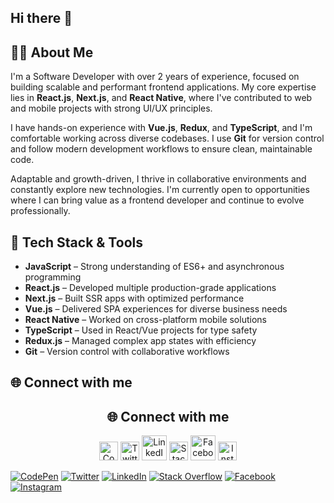 ## Hi there 👋

## 👨‍💻 About Me

I'm a Software Developer with over 2 years of experience, focused on building scalable and performant frontend applications. My core expertise lies in **React.js**, **Next.js**, and **React Native**, where I've contributed to web and mobile projects with strong UI/UX principles.

I have hands-on experience with **Vue.js**, **Redux**, and **TypeScript**, and I'm comfortable working across diverse codebases. I use **Git** for version control and follow modern development workflows to ensure clean, maintainable code.

Adaptable and growth-driven, I thrive in collaborative environments and constantly explore new technologies. I'm currently open to opportunities where I can bring value as a frontend developer and continue to evolve professionally.

## 🚀 Tech Stack & Tools

- **JavaScript** – Strong understanding of ES6+ and asynchronous programming
- **React.js** – Developed multiple production-grade applications
- **Next.js** – Built SSR apps with optimized performance
- **Vue.js** – Delivered SPA experiences for diverse business needs
- **React Native** – Worked on cross-platform mobile solutions
- **TypeScript** – Used in React/Vue projects for type safety
- **Redux.js** – Managed complex app states with efficiency
- **Git** – Version control with collaborative workflows

## 🌐 Connect with me

<h2 align="center">🌐 Connect with me</h2>

<p align="center">
  <a href="https://codepen.io/your-profile"><img src="https://img.icons8.com/ios-filled/50/codepen.png" width="30" alt="CodePen"/></a>
  <a href="https://twitter.com/your-profile"><img src="https://img.icons8.com/ios-filled/50/twitterx.png" width="30" alt="Twitter"/></a>
  <a href="https://linkedin.com/in/your-profile"><img src="https://img.icons8.com/?size=100&id=13930&format=png&color=000000" width="40" alt="LinkedIn"/></a>
  <a href="https://stackoverflow.com/users/your-id"><img src="https://img.icons8.com/ios-filled/50/stackoverflow.png" width="30" alt="Stack Overflow"/></a>
  <a href="https://facebook.com/your-profile"><img src="https://img.icons8.com/?size=100&id=aP2AQnuFNo85&format=png&color=000000" width="40" alt="Facebook"/></a>
  <a href="https://instagram.com/your-profile"><img src="https://img.icons8.com/ios-filled/50/instagram-new--v1.png" width="30" alt="Instagram"/></a>
</p>

[![CodePen](https://img.icons8.com/ios-filled/50/codepen.png)](https://codepen.io/your-profile)
[![Twitter](https://img.icons8.com/ios-filled/50/twitterx.png)](https://twitter.com/your-profile)
[![LinkedIn](https://img.icons8.com/ios-filled/50/linkedin.png)](https://linkedin.com/in/your-profile)
[![Stack Overflow](https://img.icons8.com/ios-filled/50/stackoverflow.png)](https://stackoverflow.com/users/your-id)
[![Facebook](https://img.icons8.com/ios-filled/50/facebook-new.png)](https://facebook.com/your-profile)
[![Instagram](https://img.icons8.com/ios-filled/50/instagram-new--v1.png)](https://instagram.com/your-profile)

